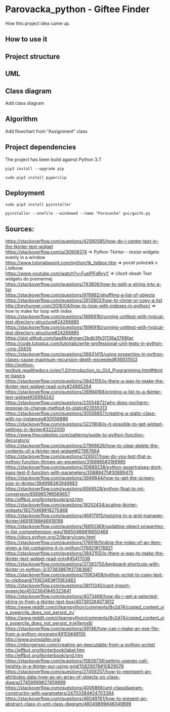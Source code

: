 # Parovacka_python - Giftee Finder

How this project idea came up.

## How to use it

## Project structure

## UML

## Class diagram

Add class diagram

## Algorithm

Add flowchart from "Assignment" class

## Project dependencies

The project has been build against Python 3.7.

`pip3 install --upgrade pip`

`sudo pip3 install pyperclip`

## Deployment

`sudo pip3 install pyinstaller`

`pyinstaller --onefile --windowed --name "Parovacka" gui/guitk.py`

## Sources:
https://stackoverflow.com/questions/42560585/how-do-i-center-text-in-the-tkinter-text-widget <br/>
https://stackoverflow.com/a/30908374 => Python Tkinter - resize widgets evenly in a window <br/>
https://www.tutorialspoint.com/python/tk_listbox.htm => pocet poloziek v Listboxe <br/>
https://www.youtube.com/watch?v=FueIPFqRyyY => Ulozit obsah Text widgetu do premennej <br/>
https://stackoverflow.com/questions/743806/how-to-split-a-string-into-a-list <br/>
https://stackoverflow.com/questions/976882/shuffling-a-list-of-objects <br/>
https://stackoverflow.com/questions/2612802/how-to-clone-or-copy-a-list <br/>
http://treyhunner.com/2016/04/how-to-loop-with-indexes-in-python/ => how to make for loop with index <br/>
https://stackoverflow.com/questions/1896918/running-unittest-with-typical-test-directory-structure#24266885 <br/>
https://stackoverflow.com/questions/1896918/running-unittest-with-typical-test-directory-structure#24266885 <br/>
https://gist.github.com/tasdikrahman/2bdb3fb31136a3768fac <br/>
https://code.tutsplus.com/tutorials/write-professional-unit-tests-in-python--cms-25835 <br/>
https://stackoverflow.com/questions/36931415/using-properties-in-python-clases-cause-maximum-recursion-depth-exceeded#36931502 <br/>
http://python-textbok.readthedocs.io/en/1.0/Introduction_to_GUI_Programming.html#tkinter-basics <br/>
https://stackoverflow.com/questions/3842155/is-there-a-way-to-make-the-tkinter-text-widget-read-only#24965264 <br/>
https://stackoverflow.com/questions/26994168/printing-a-list-to-a-tkinter-text-widget#26994242 <br/>
https://stackoverflow.com/questions/23554872/why-does-pycharm-propose-to-change-method-to-static#23555313 <br/>
https://stackoverflow.com/questions/30556857/creating-a-static-class-with-no-instances#30556886 <br/>
https://stackoverflow.com/questions/3221908/is-it-possible-to-get-widget-settings-in-tkinter#3222000 <br/>
https://www.thecodeship.com/patterns/guide-to-python-function-decorators/ <br/>
https://stackoverflow.com/questions/27966626/how-to-clear-delete-the-contents-of-a-tkinter-text-widget#27967664 <br/>
https://stackoverflow.com/questions/129507/how-do-you-test-that-a-python-function-throws-an-exception/3166985#3166985 <br/>
https://stackoverflow.com/questions/30889238/python-assertraises-dont-pass-test-if-function-with-parameters/30889475#30889475 <br/>
https://stackoverflow.com/questions/3949844/how-to-get-the-screen-size-in-tkinter/3949983#3949983 <br/>
https://stackoverflow.com/questions/6569528/python-float-to-int-conversion/6569657#6569657 <br/>
http://effbot.org/tkinterbook/grid.htm <br/>
https://stackoverflow.com/questions/18252434/scaling-tkinter-widgets/18270468#18270468 <br/>
https://stackoverflow.com/questions/46917915/resizing-in-a-grid-manager-tkinter/46918198#46918198 <br/>
https://stackoverflow.com/questions/16650369/updating-object-properties-in-list-comprehension-way/16650466#16650466 <br/>
https://docs.python.org/2/library/copy.html <br/>
https://stackoverflow.com/questions/176918/finding-the-index-of-an-item-given-a-list-containing-it-in-python/176921#176921 <br/>
https://stackoverflow.com/questions/3842155/is-there-a-way-to-make-the-tkinter-text-widget-read-only#45417036 <br/>
https://stackoverflow.com/questions/37383755/keyboard-shortcuts-with-tkinter-in-python-3/37383887#37383887 <br/>
https://stackoverflow.com/questions/11063458/python-script-to-copy-text-to-clipboard/11063483#11063483 <br/>
https://stackoverflow.com/questions/38111340/cant-import-pyperclip/45323641#45323641 <br/>
https://stackoverflow.com/questions/4073468/how-do-i-get-a-selected-string-in-from-a-tkinter-text-box/4073612#4073612 <br/>
https://www.reddit.com/r/learnpython/comments/8v2d74/copied_content_via_pyperclip_does_not_persist_in/ <br/>
https://www.reddit.com/r/learnpython/comments/8v2d74/copied_content_via_pyperclip_does_not_persist_in/e1lemx8/ <br/>
https://stackoverflow.com/questions/49146/how-can-i-make-an-exe-file-from-a-python-program/49155#49155 <br/>
http://www.pyinstaller.org/ <br/>
https://mborgerson.com/creating-an-executable-from-a-python-script/ <br/>
http://effbot.org/tkinterbook/label.htm <br/>
http://effbot.org/tkinterbook/grid.htm <br/>
https://stackoverflow.com/questions/10826738/setting-uneven-cell-heights-in-a-tkinter-gui-using-grid/10829076#10829076 <br/>
https://stackoverflow.com/questions/27459257/how-to-represent-an-attributes-data-type-as-an-array-of-objects-on-class-diagra/27459999#27459999 <br/>
https://stackoverflow.com/questions/4006868/uml-classdiagram-constructor-with-parameters/24703384#24703384 <br/>
https://stackoverflow.com/questions/46049761/how-to-present-an-abstract-class-in-uml-class-diagram/46049899#46049899<br/>

